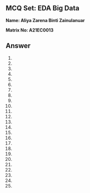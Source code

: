 ## MCQ Set: EDA Big Data

**Name: Aliya Zarena Binti Zainulanuar**

**Matrix No: A21EC0013**

## Answer
1.
2.
3.
4.
5.
6.
7.
8.
9.
10.
11.
12.
13.
14.
15.
16.
17.
18.
19.
20.
21.
22.
23.
24.
25.
